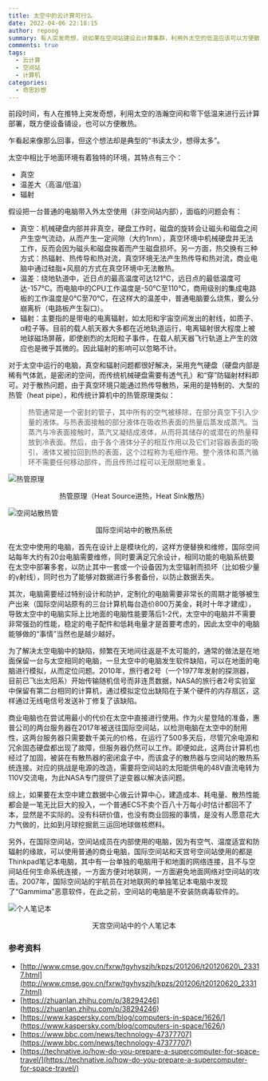 ```yaml
---
title: 太空中的云计算可行么
date: 2022-04-06 22:18:15
author: repoog
summary: 有人突发奇想，说如果在空间站建设云计算集群，利用外太空的低温应该可以方便散热，而且没有空间限制。这个想法引起笔者的兴趣，于是结合国际空间站和电脑的构造原理，对太空的云计算可行性进行了一些分析和研究。
comments: true
tags:
  - 云计算
  - 空间站
  - 计算机
categories:
  - 奇思妙想
---
```


前段时间，有人在推特上突发奇想，利用太空的浩瀚空间和零下低温来进行云计算部署，既方便设备铺设，也可以方便散热。

乍看起来像那么回事，但这个想法却是典型的“书读太少，想得太多”。

太空中相比于地面环境有着独特的环境，其特点有三个：

* 真空
* 温差大（高温/低温）
* 辐射

假设把一台普通的电脑带入外太空使用（非空间站内部），面临的问题会有：

* 真空：机械硬盘内部并非真空，硬盘工作时，磁盘的旋转会让磁头和磁盘之间产生空气流动，从而产生一定间隙（大约1nm），真空环境中机械硬盘并无法工作，反而会因为磁头和磁盘挨着而产生磁盘损坏。另一方面，热交换有三种方式：热辐射、热传导和热对流，真空环境无法产生热传导和热对流，商业电脑中通过硅脂+风扇的方式在真空环境中无法散热。
* 温差：绕地轨道中，近日点的最高温度可达121℃，远日点的最低温度可达-157℃。而电脑中的CPU工作温度是-50℃至110℃，商用级别的集成电路板的工作温度是0℃至70℃，在这样大的温差中，普通电脑要么烧焦，要么分崩离析（电路板产生裂口）。
* 辐射：主要指的是带电的电离辐射，如太阳和宇宙空间发出的射线，如质子、α粒子等。目前的载人航天器大多都在近地轨道运行，电离辐射很大程度上被地球磁场屏蔽，即使剧烈的太阳粒子事件，在载人航天器飞行轨道上产生的效应也是微乎其微的。因此辐射的影响可以忽略不计。

对于太空中运行的电脑，真空和辐射问题都很好解决，采用充气硬盘（硬盘内部是稀有气体氦，是密闭的空间，而传统机械硬盘需要有透气孔）和“穿”防辐射材料即可。对于散热问题，由于真空环境只能通过热传导散热，采用的是特制的、大型的热管（heat pipe），和传统计算机中的热管原理类似：

> 热管通常是一个密封的管子，其中所有的空气被移除，在部分真空下引入少量的液体。与热表面接触的部分液体在吸收热表面的热量后蒸发成蒸汽。当蒸汽与冷表面接触时，蒸汽又凝结成液体，从而将其储存的或潜在的热量释放到冷表面。然后，由于各个液体分子的相互作用以及它们对容器表面的吸引，液体又被拉回到热的表面，这个过程称为毛细作用。整个液体和蒸汽循环不需要任何移动部件，而且传热过程可以无限期地重复。

![热管原理](images/2022/04/heat-pipe.png '热管原理')

<div align='center'>热管原理（Heat Source进热，Heat Sink散热）</div>

![空间站散热管](images/2022/04/iss-heat-pipe.jpg '空间站散热管')

<div align='center'>国际空间站中的散热系统</div>

在太空中使用的电脑，首先在设计上是模块化的，这样方便替换和维修，国际空间站每年大约有20台电脑需要维修，同时要满足冗余设计，相同功能的电脑系统要在太空中部署多套，以防止其中一套或一个设备因为太空辐射而损坏（比如极少量的γ射线），同时也为了能够对数据进行多套备份，以防止数据丢失。

其次，电脑需要经过特别设计和防护，定制化的电脑需要非常长的周期才能够被生产出来（国际空间站原有的三台计算机每台造价800万美金，耗时十年才建成），导致太空中的电脑实际上比地面的电脑性能要落后1-2代，太空中的电脑并不需要非常强劲的性能，稳定的电子配件和低耗电量才是首要考虑的，因此太空中的电脑能够做的“事情”当然也是越少越好。

为了解决太空电脑中的缺陷，频繁在天地间往返是不太可能的，通常的做法是在地面保留一台与太空相同的电脑，一旦太空中的电脑发生软件缺陷，可以在地面的电脑进行模拟，从而定位问题。2010年，旅行者2号（一个1977年发射的探测器，目前已飞出太阳系）开始传输随机信号而非连贯数据，NASA的旅行者2号实验室中保留有第二台相同的计算机，通过模拟定位出缺陷在于某个硬件的内存扇区，这样通过无线电信号发送补丁修复了该缺陷。

商业电脑也在尝试用最小的代价在太空中直接进行使用。作为火星登陆的准备，惠普公司的两台服务器在2017年被送往国际空间站，以检测电脑在太空中的耐用性，这两台服务器只需要数千美元的价格，在运行了500多天后，尽管冗余电源和冗余固态硬盘都出现了故障，但服务器仍然可以工作。即便如此，这两台计算机也经过了加固，被装在有散热器的密闭盒子中，而该盒子的散热器与空间站的散热系统连接。对应的挑战是电源的改造，需要将空间站的太阳能供电的48V直流电转为110V交流电，为此NASA专门提供了逆变器以解决该问题。

综上，如果要在太空中建立数据中心做云计算中心，建造成本、耗电量、散热性能都会是一笔无比巨大的投入，一个普通ECS不卖个百八十万每小时估计都回不了本，显然是不实际的。没有科研价值，也没有商业回报的事情，是没有人愿意花大力气做的，比如到月球挖掘氦三运回地球做核燃料。

另外，在国际空间站，空间站成员在内部使用的电脑，因为有空气、温度适宜和防辐射的缘故，可以使用普通的商业电脑，国际空间站和天宫号空间站使用的都是Thinkpad笔记本电脑，其中有一台单独的电脑用于和地面的网络连接，且不与空间站任何生命系统连接，一方面方便对地联网，一方面避免地面网络对空间站的攻击。2007年，国际空间站的宇航员在对地联网的单独笔记本电脑中发现了“Gammima”恶意软件，在此之前，空间站的电脑是不安装防病毒软件的。

![个人笔记本](images/2022/04/YapingWang.jpg '天宫空间站的个人笔记本')

<div align='center'>天宫空间站中的个人笔记本</div>

### **参考资料**

* [http://www.cmse.gov.cn/fxrw/tgyhyszjh/kpzs/201206/t20120620\_23317.html](http://www.cmse.gov.cn/fxrw/tgyhyszjh/kpzs/201206/t20120620_23317.html)
* [https://zhuanlan.zhihu.com/p/38294246](https://zhuanlan.zhihu.com/p/38294246)
* [https://www.kaspersky.com/blog/computers-in-space/1626/](https://www.kaspersky.com/blog/computers-in-space/1626/)
* [https://www.bbc.com/news/technology-47377707](https://www.bbc.com/news/technology-47377707)
* [https://technative.io/how-do-you-prepare-a-supercomputer-for-space-travel/](https://technative.io/how-do-you-prepare-a-supercomputer-for-space-travel/)